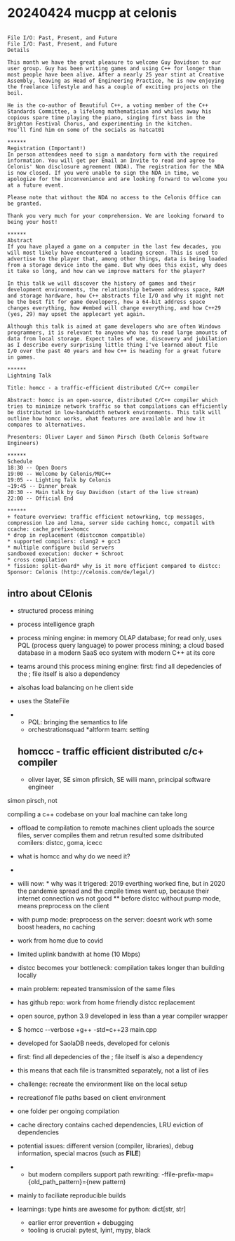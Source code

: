 # 20240424  mucpp at celonis

```

File I/O: Past, Present, and Future
File I/O: Past, Present, and Future
Details

This month we have the great pleasure to welcome Guy Davidson to our user group. Guy has been writing games and using C++ for longer than most people have been alive. After a nearly 25 year stint at Creative Assembly, leaving as Head of Engineering Practice, he is now enjoying the freelance lifestyle and has a couple of exciting projects on the boil.

He is the co-author of Beautiful C++, a voting member of the C++ Standards Committee, a lifelong mathematician and whiles away his copious spare time playing the piano, singing first bass in the Brighton Festival Chorus, and experimenting in the kitchen.
You’ll find him on some of the socials as hatcat01

******
Registration (Important!)
In person attendees need to sign a mandatory form with the required information. You will get per Email an Invite to read and agree to Celonis' Non disclosure agreement (NDA). The registration for the NDA is now closed. If you were unable to sign the NDA in time, we apologize for the inconvenience and are looking forward to welcome you at a future event.

Please note that without the NDA no access to the Celonis Office can be granted.

Thank you very much for your comprehension. We are looking forward to being your host!

******
Abstract
If you have played a game on a computer in the last few decades, you will most likely have encountered a loading screen. This is used to advertise to the player that, among other things, data is being loaded from a storage device into the game. But why does this exist, why does it take so long, and how can we improve matters for the player?

In this talk we will discover the history of games and their development environments, the relationship between address space, RAM and storage hardware, how C++ abstracts file I/O and why it might not be the best fit for game developers, how a 64-bit address space changes everything, how #embed will change everything, and how C++29 (yes, 29) may upset the applecart yet again.

Although this talk is aimed at game developers who are often Windows programmers, it is relevant to anyone who has to read large amounts of data from local storage. Expect tales of woe, discovery and jubilation as I describe every surprising little thing I've learned about file I/O over the past 40 years and how C++ is heading for a great future in games.

******
Lightning Talk

Title: homcc - a traffic-efficient distributed C/C++ compiler

Abstract: homcc is an open-source, distributed C/C++ compiler which tries to minimize network traffic so that compilations can efficiently be distributed in low-bandwidth network environments. This talk will outline how homcc works, what features are available and how it compares to alternatives.

Presenters: Oliver Layer and Simon Pirsch (both Celonis Software Engineers)

******
Schedule
18:30 -- Open Doors
19:00 -- Welcome by Celonis/MUC++
19:05 -- Lighting Talk by Celonis
~19:45 -- Dinner break
20:30 -- Main talk by Guy Davidson (start of the live stream)
22:00 -- Official End

******
+ feature overview: traffic efficient netowrking, tcp messages, compression lzo and lzma, server side caching homcc, compatil with ccache: cache_prefix=homcc
* drop in replacement (distccmon compatible)
* supported compilers: clang2 + gcc3
* multiple configure build servers
sandboxed execution: docker + Schroot
* cross compilation
* fission: split-dward* why is it more efficient compared to distcc:
Sponsor: Celonis (http://celonis.com/de/legal/)

```

## intro about CElonis
* structured process mining
* process intelligence graph
* process mining engine: in memory OLAP database; for read only, uses PQL (process query language) to power process mining; a cloud based database in a modern SaaS eco system with modern C++ at its core
* teams around this process mining engine: first: find all depedencies of the ; file itself is also a dependency
* alsohas load balancing on he client side
* uses the StateFile
*
  *  PQL: bringing the semantics to life
  * orchestrationsquad
  *altform team: setting


  ## homccc - traffic efficient distributed c/c+ compiler
  * oliver layer, SE
  simon pfirsich, SE
  willi mann, principal software engineer

simon pirsch, not

compiling a c++ codebase on your loal machine can take long
* offload te compilation to remote machines
client uploads the source files, server compiles them and retrun resulted
some dsitributed comilers: distcc, goma, icecc
* what is homcc and why do we need it?
*
* willi now: * why was it trigered: 2019 everthing worked fine, but in 2020 the pandemie spread and the cmpile times went up, because their internet connection ws not good
** before distcc without pump mode, means preprocess on the client
* with pump mode: preprocess on the server: doesnt work wth some boost headers, no caching
* work from home due to covid
* limited uplink bandwith at home (10 Mbps)
* distcc becomes your bottleneck: compilation takes longer than building locally
* main problem: repeated transmission of the same files
* has github repo: work from home friendly distcc replacement
* open source, python 3.9
developed in less than a year
compiler wrapper
* $ homcc --verbose +g++ -std=c++23 main.cpp
* developed for SaolaDB needs, developed for celonis
*  first: find all depedencies of the ; file itself is also a dependency
* this means that each file is transmitted separately, not a list of iles
* challenge: recreate the environment like on the local setup
* recreationof file paths based on client environment
* one folder per ongoing compilation
* cache directory contains cached dependencies, LRU eviction of dependencies
* potential issues: different version (compiler, libraries), debug information, special macros (such as __FILE__)
* * but modern compilers support path rewriting: -ffile-prefix-map={old_path_pattern}={new pattern)
* mainly to faciliate reproducible builds

* learnings: type hints are awesome for python: dict[str, str]
  * earlier error prevention + debugging
  * tooling is crucial: pytest, lyint, mypy, black


